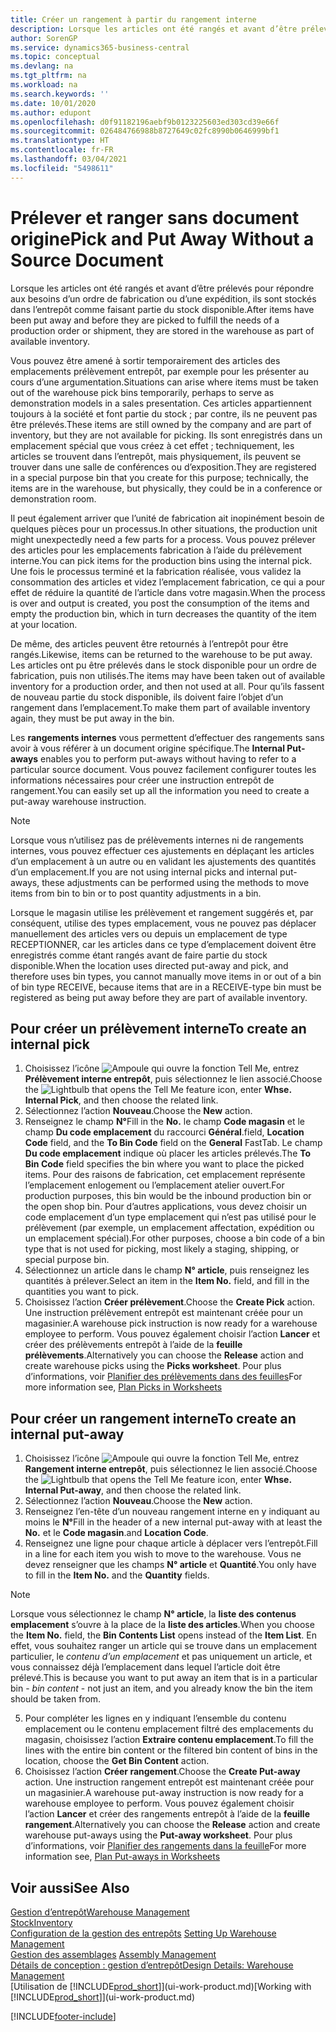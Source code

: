 ```yaml
---
title: Créer un rangement à partir du rangement interne
description: Lorsque les articles ont été rangés et avant d’être prélevés pour répondre aux besoins d’un ordre de fabrication ou d’une expédition, ils sont stockés dans l’entrepôt comme faisant partie du stock disponible.
author: SorenGP
ms.service: dynamics365-business-central
ms.topic: conceptual
ms.devlang: na
ms.tgt_pltfrm: na
ms.workload: na
ms.search.keywords: ''
ms.date: 10/01/2020
ms.author: edupont
ms.openlocfilehash: d0f91182196aebf9b0123225603ed303cd39e66f
ms.sourcegitcommit: 026484766988b8727649c02fc8990b0646999bf1
ms.translationtype: HT
ms.contentlocale: fr-FR
ms.lasthandoff: 03/04/2021
ms.locfileid: "5498611"
---
```

# <a name="pick-and-put-away-without-a-source-document"></a><span data-ttu-id="26be8-103">Prélever et ranger sans document origine</span><span class="sxs-lookup"><span data-stu-id="26be8-103">Pick and Put Away Without a Source Document</span></span>
<span data-ttu-id="26be8-104">Lorsque les articles ont été rangés et avant d’être prélevés pour répondre aux besoins d’un ordre de fabrication ou d’une expédition, ils sont stockés dans l’entrepôt comme faisant partie du stock disponible.</span><span class="sxs-lookup"><span data-stu-id="26be8-104">After items have been put away and before they are picked to fulfill the needs of a production order or shipment, they are stored in the warehouse as part of available inventory.</span></span>  

<span data-ttu-id="26be8-105">Vous pouvez être amené à sortir temporairement des articles des emplacements prélèvement entrepôt, par exemple pour les présenter au cours d’une argumentation.</span><span class="sxs-lookup"><span data-stu-id="26be8-105">Situations can arise where items must be taken out of the warehouse pick bins temporarily, perhaps to serve as demonstration models in a sales presentation.</span></span> <span data-ttu-id="26be8-106">Ces articles appartiennent toujours à la société et font partie du stock ; par contre, ils ne peuvent pas être prélevés.</span><span class="sxs-lookup"><span data-stu-id="26be8-106">These items are still owned by the company and are part of inventory, but they are not available for picking.</span></span> <span data-ttu-id="26be8-107">Ils sont enregistrés dans un emplacement spécial que vous créez à cet effet ; techniquement, les articles se trouvent dans l’entrepôt, mais physiquement, ils peuvent se trouver dans une salle de conférences ou d’exposition.</span><span class="sxs-lookup"><span data-stu-id="26be8-107">They are registered in a special purpose bin that you create for this purpose; technically, the items are in the warehouse, but physically, they could be in a conference or demonstration room.</span></span>  

<span data-ttu-id="26be8-108">Il peut également arriver que l’unité de fabrication ait inopinément besoin de quelques pièces pour un processus.</span><span class="sxs-lookup"><span data-stu-id="26be8-108">In other situations, the production unit might unexpectedly need a few parts for a process.</span></span> <span data-ttu-id="26be8-109">Vous pouvez prélever des articles pour les emplacements fabrication à l’aide du prélèvement interne.</span><span class="sxs-lookup"><span data-stu-id="26be8-109">You can pick items for the production bins using the internal pick.</span></span> <span data-ttu-id="26be8-110">Une fois le processus terminé et la fabrication réalisée, vous validez la consommation des articles et videz l’emplacement fabrication, ce qui a pour effet de réduire la quantité de l’article dans votre magasin.</span><span class="sxs-lookup"><span data-stu-id="26be8-110">When the process is over and output is created, you post the consumption of the items and empty the production bin, which in turn decreases the quantity of the item at your location.</span></span>  

<span data-ttu-id="26be8-111">De même, des articles peuvent être retournés à l’entrepôt pour être rangés.</span><span class="sxs-lookup"><span data-stu-id="26be8-111">Likewise, items can be returned to the warehouse to be put away.</span></span> <span data-ttu-id="26be8-112">Les articles ont pu être prélevés dans le stock disponible pour un ordre de fabrication, puis non utilisés.</span><span class="sxs-lookup"><span data-stu-id="26be8-112">The items may have been taken out of available inventory for a production order, and then not used at all.</span></span> <span data-ttu-id="26be8-113">Pour qu’ils fassent de nouveau partie du stock disponible, ils doivent faire l’objet d’un rangement dans l’emplacement.</span><span class="sxs-lookup"><span data-stu-id="26be8-113">To make them part of available inventory again, they must be put away in the bin.</span></span>  

<span data-ttu-id="26be8-114">Les **rangements internes** vous permettent d’effectuer des rangements sans avoir à vous référer à un document origine spécifique.</span><span class="sxs-lookup"><span data-stu-id="26be8-114">The **Internal Put-aways** enables you to perform put-aways without having to refer to a particular source document.</span></span> <span data-ttu-id="26be8-115">Vous pouvez facilement configurer toutes les informations nécessaires pour créer une instruction entrepôt de rangement.</span><span class="sxs-lookup"><span data-stu-id="26be8-115">You can easily set up all the information you need to create a put-away warehouse instruction.</span></span>  

> [!NOTE]  
>  <span data-ttu-id="26be8-116">Lorsque vous n’utilisez pas de prélèvements internes ni de rangements internes, vous pouvez effectuer ces ajustements en déplaçant les articles d’un emplacement à un autre ou en validant les ajustements des quantités d’un emplacement.</span><span class="sxs-lookup"><span data-stu-id="26be8-116">If you are not using internal picks and internal put-aways, these adjustments can be performed using the methods to move items from bin to bin or to post quantity adjustments in a bin.</span></span>  
>   
>  <span data-ttu-id="26be8-117">Lorsque le magasin utilise les prélèvement et rangement suggérés et, par conséquent, utilise des types emplacement, vous ne pouvez pas déplacer manuellement des articles vers ou depuis un emplacement de type RECEPTIONNER, car les articles dans ce type d’emplacement doivent être enregistrés comme étant rangés avant de faire partie du stock disponible.</span><span class="sxs-lookup"><span data-stu-id="26be8-117">When the location uses directed put-away and pick, and therefore uses bin types, you cannot manually move items in or out of a bin of bin type RECEIVE, because items that are in a RECEIVE-type bin must be registered as being put away before they are part of available inventory.</span></span>  

## <a name="to-create-an-internal-pick"></a><span data-ttu-id="26be8-118">Pour créer un prélèvement interne</span><span class="sxs-lookup"><span data-stu-id="26be8-118">To create an internal pick</span></span>  
1.  <span data-ttu-id="26be8-119">Choisissez l’icône ![Ampoule qui ouvre la fonction Tell Me](media/ui-search/search_small.png "Dites-moi ce que vous voulez faire"), entrez **Prélèvement interne entrepôt**, puis sélectionnez le lien associé.</span><span class="sxs-lookup"><span data-stu-id="26be8-119">Choose the ![Lightbulb that opens the Tell Me feature](media/ui-search/search_small.png "Tell me what you want to do") icon, enter **Whse. Internal Pick**, and then choose the related link.</span></span>  
2. <span data-ttu-id="26be8-120">Sélectionnez l’action **Nouveau**.</span><span class="sxs-lookup"><span data-stu-id="26be8-120">Choose the **New** action.</span></span>
3. <span data-ttu-id="26be8-121">Renseignez le champ **N°**</span><span class="sxs-lookup"><span data-stu-id="26be8-121">Fill in the **No.**</span></span> <span data-ttu-id="26be8-122">le champ **Code magasin** et le champ **Du code emplacement** du raccourci **Général**.</span><span class="sxs-lookup"><span data-stu-id="26be8-122">field, **Location Code** field, and the **To Bin Code** field on the **General** FastTab.</span></span> <span data-ttu-id="26be8-123">Le champ **Du code emplacement** indique où placer les articles prélevés.</span><span class="sxs-lookup"><span data-stu-id="26be8-123">The **To Bin Code** field specifies the bin where you want to place the picked items.</span></span> <span data-ttu-id="26be8-124">Pour des raisons de fabrication, cet emplacement représente l’emplacement enlogement ou l’emplacement atelier ouvert.</span><span class="sxs-lookup"><span data-stu-id="26be8-124">For production purposes, this bin would be the inbound production bin or the open shop bin.</span></span> <span data-ttu-id="26be8-125">Pour d’autres applications, vous devez choisir un code emplacement d’un type emplacement qui n’est pas utilisé pour le prélèvement (par exemple, un emplacement affectation, expédition ou un emplacement spécial).</span><span class="sxs-lookup"><span data-stu-id="26be8-125">For other purposes, choose a bin code of a bin type that is not used for picking, most likely a staging, shipping, or special purpose bin.</span></span>  
4.  <span data-ttu-id="26be8-126">Sélectionnez un article dans le champ **N° article**, puis renseignez les quantités à prélever.</span><span class="sxs-lookup"><span data-stu-id="26be8-126">Select an item in the **Item No.** field, and fill in the quantities you want to pick.</span></span>  
5. <span data-ttu-id="26be8-127">Choisissez l’action **Créer prélèvement**.</span><span class="sxs-lookup"><span data-stu-id="26be8-127">Choose the **Create Pick** action.</span></span> <span data-ttu-id="26be8-128">Une instruction prélèvement entrepôt est maintenant créée pour un magasinier.</span><span class="sxs-lookup"><span data-stu-id="26be8-128">A warehouse pick instruction is now ready for a warehouse employee to perform.</span></span> <span data-ttu-id="26be8-129">Vous pouvez également choisir l’action **Lancer** et créer des prélèvements entrepôt à l’aide de la **feuille prélèvements**.</span><span class="sxs-lookup"><span data-stu-id="26be8-129">Alternatively you can choose the **Release** action and create warehouse picks using the **Picks worksheet**.</span></span> <span data-ttu-id="26be8-130">Pour plus d’informations, voir [Planifier des prélèvements dans des feuilles](warehouse-how-to-plan-picks-in-worksheets.md)</span><span class="sxs-lookup"><span data-stu-id="26be8-130">For more information see,  [Plan Picks in Worksheets](warehouse-how-to-plan-picks-in-worksheets.md)</span></span>

## <a name="to-create-an-internal-put-away"></a><span data-ttu-id="26be8-131">Pour créer un rangement interne</span><span class="sxs-lookup"><span data-stu-id="26be8-131">To create an internal put-away</span></span>  
1.  <span data-ttu-id="26be8-132">Choisissez l’icône ![Ampoule qui ouvre la fonction Tell Me](media/ui-search/search_small.png "Dites-moi ce que vous voulez faire"), entrez **Rangement interne entrepôt**, puis sélectionnez le lien associé.</span><span class="sxs-lookup"><span data-stu-id="26be8-132">Choose the ![Lightbulb that opens the Tell Me feature](media/ui-search/search_small.png "Tell me what you want to do") icon, enter **Whse. Internal Put-away**, and then choose the related link.</span></span>  
2. <span data-ttu-id="26be8-133">Sélectionnez l’action **Nouveau**.</span><span class="sxs-lookup"><span data-stu-id="26be8-133">Choose the **New** action.</span></span>
3. <span data-ttu-id="26be8-134">Renseignez l’en-tête d’un nouveau rangement interne en y indiquant au moins le **N°**</span><span class="sxs-lookup"><span data-stu-id="26be8-134">Fill in the header of a new internal put-away with at least the **No.**</span></span> <span data-ttu-id="26be8-135">et le **Code magasin**.</span><span class="sxs-lookup"><span data-stu-id="26be8-135">and **Location Code**.</span></span>
4. <span data-ttu-id="26be8-136">Renseignez une ligne pour chaque article à déplacer vers l’entrepôt.</span><span class="sxs-lookup"><span data-stu-id="26be8-136">Fill in a line for each item you wish to move to the warehouse.</span></span> <span data-ttu-id="26be8-137">Vous ne devez renseigner que les champs **N° article** et **Quantité**.</span><span class="sxs-lookup"><span data-stu-id="26be8-137">You only have to fill in the **Item No.** and the **Quantity** fields.</span></span>

  > [!NOTE]  
  > <span data-ttu-id="26be8-138">Lorsque vous sélectionnez le champ **N° article**, la **liste des contenus emplacement** s’ouvre à la place de la **liste des articles**.</span><span class="sxs-lookup"><span data-stu-id="26be8-138">When you choose the **Item No.** field, the **Bin Contents List** opens instead of the **Item List**.</span></span> <span data-ttu-id="26be8-139">En effet, vous souhaitez ranger un article qui se trouve dans un emplacement particulier, le *contenu d’un emplacement* et pas uniquement un article, et vous connaissez déjà l’emplacement dans lequel l’article doit être prélevé.</span><span class="sxs-lookup"><span data-stu-id="26be8-139">This is because you want to put away an item that is in a particular bin - *bin content* - not just an item, and you already know the bin the item should be taken from.</span></span>  <!--If you filled in **From Bin Code** in the header, the bin content will be filtered by value defined in the **From Bin Code**.-->
5. <span data-ttu-id="26be8-140">Pour compléter les lignes en y indiquant l’ensemble du contenu emplacement ou le contenu emplacement filtré des emplacements du magasin, choisissez l’action **Extraire contenu emplacement**.</span><span class="sxs-lookup"><span data-stu-id="26be8-140">To fill the lines with the entire bin content or the filtered bin content of bins in the location, choose the **Get Bin Content** action.</span></span>  
6. <span data-ttu-id="26be8-141">Choisissez l’action **Créer rangement**.</span><span class="sxs-lookup"><span data-stu-id="26be8-141">Choose the **Create Put-away** action.</span></span> <span data-ttu-id="26be8-142">Une instruction rangement entrepôt est maintenant créée pour un magasinier.</span><span class="sxs-lookup"><span data-stu-id="26be8-142">A warehouse put-away instruction is now ready for a warehouse employee to perform.</span></span> <span data-ttu-id="26be8-143">Vous pouvez également choisir l’action **Lancer** et créer des rangements entrepôt à l’aide de la **feuille rangement**.</span><span class="sxs-lookup"><span data-stu-id="26be8-143">Alternatively you can choose the **Release** action and create warehouse put-aways using the **Put-away worksheet**.</span></span> <span data-ttu-id="26be8-144">Pour plus d’informations, voir [Planifier des rangements dans la feuille](warehouse-how-to-plan-put-aways-in-worksheets.md)</span><span class="sxs-lookup"><span data-stu-id="26be8-144">For more information see,  [Plan Put-aways in Worksheets](warehouse-how-to-plan-put-aways-in-worksheets.md)</span></span>

## <a name="see-also"></a><span data-ttu-id="26be8-145">Voir aussi</span><span class="sxs-lookup"><span data-stu-id="26be8-145">See Also</span></span>  
[<span data-ttu-id="26be8-146">Gestion d’entrepôt</span><span class="sxs-lookup"><span data-stu-id="26be8-146">Warehouse Management</span></span>](warehouse-manage-warehouse.md)  
[<span data-ttu-id="26be8-147">Stock</span><span class="sxs-lookup"><span data-stu-id="26be8-147">Inventory</span></span>](inventory-manage-inventory.md)  
<span data-ttu-id="26be8-148">[Configuration de la gestion des entrepôts](warehouse-setup-warehouse.md)   </span><span class="sxs-lookup"><span data-stu-id="26be8-148">[Setting Up Warehouse Management](warehouse-setup-warehouse.md)   </span></span>  
<span data-ttu-id="26be8-149">[Gestion des assemblages](assembly-assemble-items.md)  </span><span class="sxs-lookup"><span data-stu-id="26be8-149">[Assembly Management](assembly-assemble-items.md)  </span></span>  
[<span data-ttu-id="26be8-150">Détails de conception : gestion d’entrepôt</span><span class="sxs-lookup"><span data-stu-id="26be8-150">Design Details: Warehouse Management</span></span>](design-details-warehouse-management.md)  
<span data-ttu-id="26be8-151">[Utilisation de [!INCLUDE[prod_short](includes/prod_short.md)]](ui-work-product.md)</span><span class="sxs-lookup"><span data-stu-id="26be8-151">[Working with [!INCLUDE[prod_short](includes/prod_short.md)]](ui-work-product.md)</span></span>


[!INCLUDE[footer-include](includes/footer-banner.md)]
